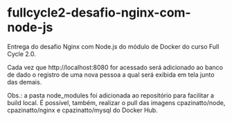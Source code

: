 # fullcycle2-desafio-nginx-com-node-js

Entrega do desafio Nginx com Node.js do módulo de Docker do curso Full Cycle 2.0.

Cada vez que http://localhost:8080 for acessado será adicionado ao banco de dado o registro de uma nova pessoa a qual será exibida em tela junto das demais.

Obs.: a pasta node_modules foi adicionada ao repositório para facilitar a build local. É possível, também, realizar o pull das imagens cpazinatto/node, cpazinatto/nginx e cpazinatto/mysql do Docker Hub.
